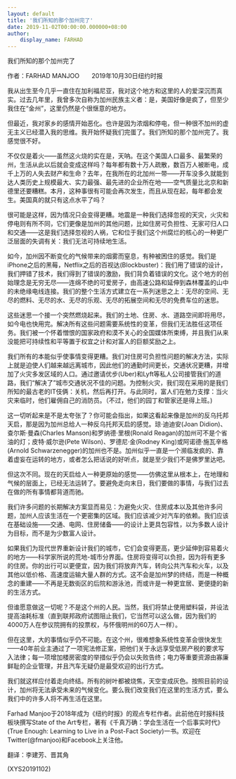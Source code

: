```yaml
---
layout: default
title: '我们所知的那个加州完了'
date: 2019-11-02T00:00:00.000000+08:00
author:
    display_name: FARHAD
---
```


我们所知的那个加州完了

作者：FARHAD MANJOO　　2019年10月30日纽约时报

我从出生至今几乎一直住在加利福尼亚，我对这个地方和这里的人的爱深沉而真实。过去几年里，我曾多次自称为加州民族主义者：是，美国好像是疯了，但至少我住在“金州”，这里仍然是个很惬意的地方。

但最近，我对家乡的感情开始恶化。也许是因为浓烟和停电，但一种很不加州的虚无主义已经潜入我的思维。我开始怀疑我们完蛋了。我们所知的那个加州完了。我感觉很不好。

不仅仅是着火——虽然这火烧的实在是，天呐。在这个美国人口最多、最繁荣的州，生活从此以后就会变成这样吗？每年都有数十万人疏散，数百万人被断电，成千上万的人失去财产和生命？去年，在我所在的北加州一带——开车没多久就能到达人类历史上规模最大、实力最强、最先进的企业所在地——空气质量比北京和新德里还要糟糕。本月，这种事很有可能会再次发生，而且从现在起，每年都会发生。美国真的就只有这点水平了吗？

很可能是这样，因为情况只会变得更糟。地震是一种我们选择忽视的天灾，火灾和停电则有所不同，它们更像是加州的其他问题，比如住房可负担性、无家可归人口和交通——这是我们选择忽视的人祸，它和位于我们这个州腐烂的核心的一种更广泛层面的失调有关：我们无法可持续地生活。

如今，加州因不断变化的气候带来的烟雾而窒息，有种被困住的感觉。我们是iPhone之后的黑莓，Netflix之后的百视达(Blockbuster)：我们用了错误的设计，我们押错了技术，我们得到了错误的激励，我们背负着错误的文化。这个地方的创始理念是无穷无尽——连绵不绝的可爱房子，由高速公路和延伸到森林覆盖的山中的未绝缘电线连接。我们的整个生活方式建立在一系列迷思之上：无尽的空间、无尽的燃料、无尽的水、无尽的乐观、无尽的拓展空间和无尽的免费车位的迷思。

这些迷思一个接一个突然燃烧起来。我们的土地、住房、水、道路空间即将用尽，如今电也快用完。解决所有这些问题需要系统性的变革，但我们无法胜任这项任务。我们被一个怀着憎恨的国家政府和漠不关心的全国媒体所束缚，并且我们从来没能把可持续性和平等置于权宜之计和对富人的巨额奖励之上。

我们所有的本能似乎使事情变得更糟。我们对住房可负担性问题的解决方法，实际上就是迫使人们越来越远离城市，因此他们的通勤时间更长，交通状况更糟，并增加了火灾多发区域的人口。通过邀请优步(Uber)和Lyft等私人公司接管我们的道路，我们“解决了”城市交通状况不佳的问题。为控制火灾，我们现在采用的是我们所知的最古老的IT伎俩：关机，然后再打开。与此同时，富人们在勉力支撑：当火灾来临时，他们雇佣自己的消防员。（不过，他们的园丁和管家还是得上班。)

这一切听起来是不是太夸张了？你可能会指出，如果这看起来像是加州的反乌托邦天启，那是因为加州总给人一种反乌托邦天启的感觉。琼·迪迪安(Joan Didion)、查尔斯·曼森(Charles Manson)和罗纳德·里根(Ronald Reagan)的加州可不是个省油的灯；皮特·威尔逊(Pete Wilson)、罗德尼·金(Rodney King)或阿诺德·施瓦辛格(Arnold Schwarzenegger)的加州也不是。加州似乎一直是一个濒临发疯的、靠着虚妄在运转的地方，或者怎么把话说的好听点，就是至少我们不是佛罗里达吧。

但这次不同。现在的天启给人一种更原始的感觉——仿佛这里从根本上，在地理和气候的层面上，已经无法运转了。要避免走向末日，我们要做的事情，与我们过去在做的所有事情都背道而驰。

我们许多问题的长期解决方案显而易见：为避免火灾、住房成本以及其他许多问题，加州人应该生活在一个更密集的区域。我们应该减少对汽车的依赖。我们应该在基础设施——交通、电网、住房储备——的设计上更具包容性，以为多数人设计为目标，而不是为少数富人设计。

如果我们为现代世界重新设计我们的城市，它们会变得更高，更少延伸到容易着火的地方——科学家所说的荒地-城市分界面。住房将变得可以负担，因为将有更多的住房。你的出行可以更便宜，因为我们将放弃汽车，转向公共汽车和火车，以及其他以低价格、高速度运输大量人群的方式。这不会是加州梦的终结，而是一种概念的重建——不再是无数街区的后院和游泳池，而或许是一种更宜居、更便捷的新的生活方式。

但谁愿意做这一切呢？不是这个州的人民。当然，我们将禁止使用塑料袋，并设法提高油耗标准（直到联邦政府试图阻止我们，它当然可以这么做，因为我们的4000万人在参议院拥有的投票权，与怀俄明州的60万人一样）。

但在这里，大的事情似乎仍不可能。在这个州，很难想象系统性变革会很快发生——40年前业主通过了一项宪法修正案，把他们关于永远享受低房产税的要求写入法律；每一项增加楼房密度的举措似乎仍会以失败告终；电力等重要资源由寡廉鲜耻的企业管理，并且汽车无疑仍是最受欢迎的出行方式。

我们就这样应付着走向终结。所有的树叶都被烧焦，天空变成灰色。按照目前的设计，加州将无法承受未来的气候变化。要么我们改变我们在这里的生活方式，要么我们中的许多人将不再生活在这里。

Farhad Manjoo于2018年成为《纽约时报》的观点专栏作者。此前他在时报科技板块撰写State of the Art专栏，著有《千真万确：学会生活在一个后事实时代》(True Enough: Learning to Live in a Post-Fact Society)一书。欢迎在Twitter(@fmanjoo)和Facebook上关注他。

翻译：李建芳、晋其角

(XYS20191102)


